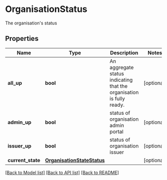 # OrganisationStatus

The organisation's status
## Properties
Name | Type | Description | Notes
------------ | ------------- | ------------- | -------------
**all_up** | **bool** | An aggregate status indicating that the organisation is fully ready. | [optional] 
**admin_up** | **bool** | status of organisation admin portal | [optional] 
**issuer_up** | **bool** | status of organisation issuer | [optional] 
**current_state** | [**OrganisationStateStatus**](OrganisationStateStatus.md) |  | [optional] 

[[Back to Model list]](../README.md#documentation-for-models) [[Back to API list]](../README.md#documentation-for-api-endpoints) [[Back to README]](../README.md)


